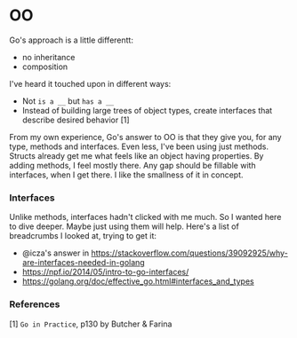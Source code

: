 # OO

Go's approach is a little differentt:

- no inheritance
- composition

I've heard it touched upon in different ways:

- Not `is a __` but `has a __`
- Instead of building large trees of object types, create interfaces that describe desired behavior [1]

From my own experience, Go's answer to OO is that they give you, for any type, methods and interfaces.  Even less, I've been using just methods.  Structs already get me what feels like an object having properties. By adding methods, I feel mostly there.  Any gap should be fillable with interfaces, when I get there. I like the smallness of it in concept.

### Interfaces

Unlike methods, interfaces hadn't clicked with me much.  So I wanted here to dive deeper.  Maybe just using them will help.  Here's a list of breadcrumbs I looked at, trying to get it:

- @icza's answer in https://stackoverflow.com/questions/39092925/why-are-interfaces-needed-in-golang
- https://npf.io/2014/05/intro-to-go-interfaces/
- https://golang.org/doc/effective_go.html#interfaces_and_types

### References

[1] `Go in Practice`, p130 by Butcher & Farina